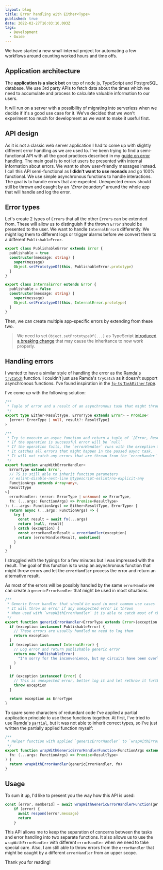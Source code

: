 ```yaml
---
layout: blog
title: Error handling with Either<Type>
published: true
date: 2022-02-27T16:03:10.093Z
tags:
  - Development
  - Guide
---
```

We have started a new small internal project for automating a few workflows around counting worked hours and time offs.

## Application architecture

The **application is a slack bot** on top of node js, TypeScript and PostgreSQL database. We use 3rd party APIs to fetch data about the times which we need to accumulate and process to calculate valuable information to our users.

It will run on a server with a possibility of migrating into serverless when we decide if it's a good use case for it. We've decided that we won't experiment too much for development as we want to make it useful first.

## API design

As it is not a classic web server application I had to come up with slightly different error handling as we are used to. I've been trying to find a semi-functional API with all the good practices described in my [guide on error handling](https://michalvanko.dev/blog/2020-12-09-guide-on-error-handling). The main goal is to not let users be presented with internal information about errors. We want to show user-friendly messages instead.
I call this API semi-functional as **I didn't want to use monads** and go 100% functional. We use simple asynchronous functions to handle interactions.
The goal is to handle errors that are expected. Unexpected errors should still be thrown and caught by an _"Error boundary"_ around the whole app that will handle and log the error.

## Error types

Let's create 2 types of `Error`s that all the other `Error`s can be extended from.
These will allow us to distinguish if the thrown `Error` should be presented to the user. We want to handle `InternalError`s differently. We might log them to different logs or trigger alarms before we convert them to a different `PublishableError`. 

```typescript
export class PublishableError extends Error {
  publishable = true
  constructor(message: string) {
    super(message)
    Object.setPrototypeOf(this, PublishableError.prototype)
  }
}

export class InternalError extends Error {
  publishable = false
  constructor(message: string) {
    super(message)
    Object.setPrototypeOf(this, InternalError.prototype)
  }
}
```
Then, we can create multiple app-specific errors by extending from these two.

> We need to set `Object.setPrototypeOf(...)` as TypeScript [introduced a breaking change](https://github.com/Microsoft/TypeScript-wiki/blob/main/Breaking-Changes.md#extending-built-ins-like-error-array-and-map-may-no-longer-work) that may cause the inheritance to now work properly. 


## Handling errors

I wanted to have a similar style of handling the error as the [Ramda's `tryCatch`](https://ramdajs.com/docs/#tryCatch) function. I couldn't just use Ramda's `tryCatch` as it doesn't support asynchronous functions. I've found inspiration in the [`fp-ts` `TaskEither` type](https://gcanti.github.io/fp-ts/modules/TaskEither.ts.html).

I've come up with the following solution:

```typescript
/**
 * Tuple of error and a result of an asynchronous task that might throw an error
 */
export type Either<ResultType, ErrorType extends Error> = Promise<
  [error: ErrorType | null, result?: ResultType]
>

/**
 * Try to execute an async function and return a tuple of `[Error, ResultType]`
 * If the operation is successful error will be `null`
 * If the operation fails, the `errorHandler` runs with the exception that was thrown, Result is `undefined`
 * It catches all errors that might happen in the passed async task.
 * It will not catch any errors that are thrown from the `errorHander`
 */
export function wrapWithErrorHandler<
  ErrorType extends Error,
  // TS is still able to inherit function parameters
  // eslint-disable-next-line @typescript-eslint/no-explicit-any
  FunctionArgs extends Array<any>,
  ResultType
>(
  errorHandler: (error: ErrorType | unknown) => ErrorType,
  fn: (...args: FunctionArgs) => Promise<ResultType>
): (...args: FunctionArgs) => Either<ResultType, ErrorType> {
  return async (...args: FunctionArgs) => {
    try {
      const result = await fn(...args)
      return [null, result]
    } catch (exception) {
      const errorHandlerResult = errorHandler(exception)
      return [errorHandlerResult, undefined]
    }
  }
}
```

I struggled with the typings for a few minutes but I was impressed with the result.
The goal of this function is to wrap an asynchronous function that might throw errors and let the `errorHandler` process the error and return an alternative result.

As most of the errors will be possibly handled by the same `errorHandle` we can create a `genericErrorHandler` that might be used in most situations.

```typescript
/**
 * Generic Error handler that should be used in most common use cases
 * It will throw an error if any unexpected error is thrown
 * When used with `wrapWithErrorHandler` it is able to catch most of the expected errors
 */
export function genericErrorHandler<ErrorType extends Error>(exception: ErrorType | unknown) {
  if (exception instanceof PublishableError) {
    // These errors are usually handled no need to log them
    return exception
  }
  if (exception instanceof InternalError) {
    // Log error and return publishable generic error
    return new PublishableError(
      "I'm sorry for the inconvenience, but my circuits have been overloaded :zap:"
    )
  }

  if (exception instanceof Error) {
    // This is unexpected error, better log it and let rethrow it further away
    throw exception
  }

  return exception as ErrorType
}
```

To spare some characters of redundant code I've applied a partial application principle to use these functions together. At first, I've tried to use [Ramda's `partial`](https://ramdajs.com/docs/#partial), but it was not able to inherit correct types, so I've just written the partially applied function myself:

```typescript
/**
 * Helper function with applied `genericErrorHandler` to `wrapWithErrorHandler`
 */
export function wrapWithGenericErrorHandlerFunction<FunctionArgs extends Array<any>, ResultType>(
  fn: (...args: FunctionArgs) => Promise<ResultType>
) {
  return wrapWithErrorHandler(genericErrorHandler, fn)
}
```

## Usage

To sum it up, I'd like to present you the way how this API is used:

```typescript
const [error, memberId] = await wrapWithGenericErrorHandlerFunction(getUserId)(user.token)
    if (error) {
      await respond(error.message)
      return
    }
```

This API allows me to keep the separation of concerns between the tasks and error handling into two separate functions. It also allows us to use the `wrapWithErrorHandler` with different `errorHandler` when we need to take special care. Also, I am still able to throw errors from the `errorHandler` that might be caught by a different `errorHandler` from an upper scope.

Thank you for reading!
